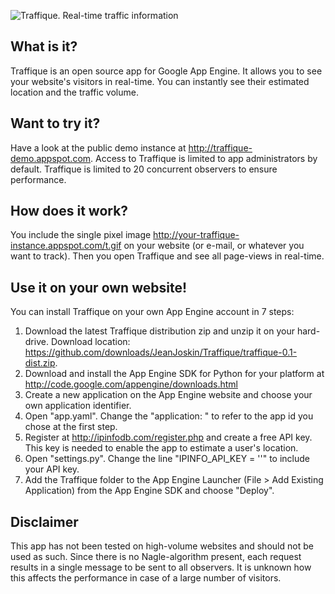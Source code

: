 ![Traffique. Real-time traffic information](https://traffique-demo.appspot.com/img/banner.png)

What is it?
-----------

Traffique is an open source app for Google App Engine. It allows you to see your
website's visitors in real-time. You can instantly see their estimated location
and the traffic volume.

Want to try it?
-------------------

Have a look at the public demo instance at <http://traffique-demo.appspot.com>.
Access to Traffique is limited to app administrators by default. Traffique
is limited to 20 concurrent observers to ensure performance.

How does it work?
-----------------

You include the single pixel image <http://your-traffique-instance.appspot.com/t.gif> on your
website (or e-mail, or whatever you want to track). Then you open Traffique
and see all page-views in real-time.

Use it on your own website!
---------------------------

You can install Traffique on your own App Engine account in 7 steps:

1. Download the latest Traffique distribution zip and unzip it on your hard-drive. Download
   location: <https://github.com/downloads/JeanJoskin/Traffique/traffique-0.1-dist.zip>.
2. Download and install the App Engine SDK for Python for your platform at <http://code.google.com/appengine/downloads.html>
3. Create a new application on the App Engine website and choose your own application identifier.
4. Open "app.yaml". Change the "application: <your application id here>" to refer
   to the app id you chose at the first step.
5. Register at <http://ipinfodb.com/register.php> and create a free API key. This key is needed
   to enable the app to estimate a user's location.
6. Open "settings.py". Change the line "IPINFO_API_KEY = '<your ipinfo api key here>'"
   to include your API key.
7. Add the Traffique folder to the App Engine Launcher (File > Add Existing Application) from
   the App Engine SDK and choose "Deploy".

Disclaimer
----------

This app has not been tested on high-volume websites and should not
be used as such. Since there is no Nagle-algorithm present, each
request results in a single message to be sent to all observers. It is
unknown how this affects the performance in case of a large number
of visitors.
